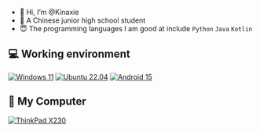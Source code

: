 - 👋 Hi, I’m @Kinaxie
- 🤭 A Chinese junior high school student
- 😇 The programming languages ​​I am good at include `Python` `Java` `Kotlin`

## 💻 Working environment
[![Windows 11](https://img.shields.io/badge/Windows%2011-00adef?style=flat-square&logo=windows&logoColor=ffffff)](https://www.microsoft.com/windows10)
[![Ubuntu 22.04](https://img.shields.io/badge/Ubuntu%2022%2e04-dd4814?style=flat-square&logo=ubuntu&logoColor=ffffff)](https://releases.ubuntu.com/20.04/)
[![Android 15](https://img.shields.io/badge/Android%2014-3ddc84?style=flat-square&logo=android&logoColor=ffffff)](https://www.android.com/android-11/)

## 📱 My Computer
[![ThinkPad X230](https://img.shields.io/badge/ThinkPad%20X230-EE2624?style=flat-square&logo=thinkpad&logoColor=ffffff)](https://www.lenovo.com/lt/lt/laptops/thinkpad/x-series/x230/)
